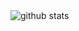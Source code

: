 <picture decoding="async" loading="lazy">
  <source media="(prefers-color-scheme: light)" srcset="https://pixel-profile.vercel.app/api/github-stats?username=HardtoHave&screen_effect=false&background=linear-gradient(to%20bottom%20right%2C%20%2374dcc4%2C%20%234597e9)">
  <source media="(prefers-color-scheme: dark)" srcset="https://pixel-profile.vercel.app/api/github-stats?username=HardtoHave&screen_effect=true&background=linear-gradient(to%20bottom%20right%2C%20%235580eb%2C%20%232aeeff)">
  <img alt="github stats" src="https://pixel-profile.vercel.app/api/github-stats?username=HardtoHave&screen_effect=false&background=linear-gradient(to%20bottom%20right%2C%20%2374dcc4%2C%20%234597e9)">
</picture>
